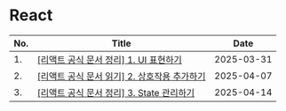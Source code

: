 # React

| No. | Title                                                                          | Date       |
| --- | ------------------------------------------------------------------------------ | ---------- |
| 1.  | [[리액트 공식 문서 정리] 1. UI 표현하기](./docs-describing-ui.md)              | 2025-03-31 |
| 2.  | [[리액트 공식 문서 읽기] 2. 상호작용 추가하기](./docs-adding-interactivity.md) | 2025-04-07 |
| 3.  | [[리액트 공식 문서 정리] 3. State 관리하기](./docs-managing-state.md)          | 2025-04-14 |

<br />

